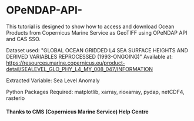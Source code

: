 # OPeNDAP-API-

This tutorial is designed to show how to access and download Ocean Products from Copernicus Marine Service as GeoTIFF using OPeNDAP API and CAS SSO. 

Dataset used: "GLOBAL OCEAN GRIDDED L4 SEA SURFACE HEIGHTS AND DERIVED VARIABLES REPROCESSED (1993-ONGOING)" Available at: https://resources.marine.copernicus.eu/product-detail/SEALEVEL_GLO_PHY_L4_MY_008_047/INFORMATION

Extracted Variable: Sea Level Anomaly

Python Packages Required: matplotlib, xarray, rioxarray, pydap, netCDF4, rasterio


#### Thanks to CMS (Copernicus Marine Service) Help Centre ###
